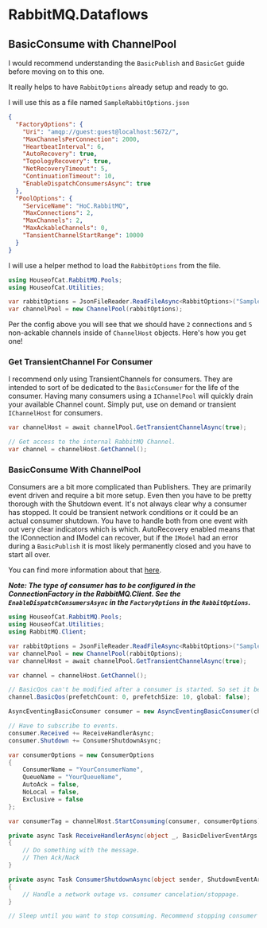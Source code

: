 ﻿# RabbitMQ.Dataflows
## BasicConsume with ChannelPool

I would recommend understanding the `BasicPublish` and `BasicGet` guide before moving on to this one.

It really helps to have `RabbitOptions` already setup and ready to go.

I will use this as a file named `SampleRabbitOptions.json`

```json
{
  "FactoryOptions": {
    "Uri": "amqp://guest:guest@localhost:5672/",
    "MaxChannelsPerConnection": 2000,
    "HeartbeatInterval": 6,
    "AutoRecovery": true,
    "TopologyRecovery": true,
    "NetRecoveryTimeout": 5,
    "ContinuationTimeout": 10,
    "EnableDispatchConsumersAsync": true
  },
  "PoolOptions": {
    "ServiceName": "HoC.RabbitMQ",
    "MaxConnections": 2,
    "MaxChannels": 2,
    "MaxAckableChannels": 0,
    "TansientChannelStartRange": 10000
  }
}
```

I will use a helper method to load the `RabbitOptions` from the file.

```csharp
using HouseofCat.RabbitMQ.Pools;
using HouseofCat.Utilities;

var rabbitOptions = JsonFileReader.ReadFileAsync<RabbitOptions>("SampleRabbitOptions.json");
var channelPool = new ChannelPool(rabbitOptions);
```

Per the config above you will see that we should have `2` connections and `5` non-ackable
channels inside of `ChannelHost` objects. Here's how you get one!

### Get TransientChannel For Consumer
I recommend only using TransientChannels for consumers. They are intended to sort of be dedicated to the `BasicConsumer`
for the life of the consumer. Having many consumers using a `IChannelPool` will quickly drain your available Channel count.
Simply put, use on demand or transient `IChannelHost` for consumers.

```csharp
var channelHost = await channelPool.GetTransientChannelAsync(true);

// Get access to the internal RabbitMQ Channel. 
var channel = channelHost.GetChannel();
```

### BasicConsume With ChannelPool
Consumers are a bit more complicated than Publishers. They are primarily event driven and require a bit more setup. Even then
you have to be pretty thorough with the Shutdown event. It's not always clear why a consumer has stopped. It could be transient
network conditions or it could be an actual consumer shutdown. You have to handle both from one event with out very clear
indicators which is which. AutoRecovery enabled means that the IConnection and IModel can recover, but if the `IModel`
had an error during a `BasicPublish` it is most likely permanently closed and you have to start all over.

You can find more information about that [here](https://www.rabbitmq.com/client-libraries/dotnet-api-guide#consuming-async).

***Note: The type of consumer has to be configured in the ConnectionFactory in the RabbitMQ.Client. See the
`EnableDispatchConsumersAsync` in the `FactoryOptions` in the `RabbitOptions`.***

```csharp
using HouseofCat.RabbitMQ.Pools;
using HouseofCat.Utilities;
using RabbitMQ.Client;

var rabbitOptions = JsonFileReader.ReadFileAsync<RabbitOptions>("SampleRabbitOptions.json");
var channelPool = new ChannelPool(rabbitOptions);
var channelHost = await channelPool.GetTransientChannelAsync(true);

var channel = channelHost.GetChannel();

// BasicQos can't be modified after a consumer is started. So set it before.
channel.BasicQos(prefetchCount: 0, prefetchSize: 10, global: false);

AsyncEventingBasicConsumer consumer = new AsyncEventingBasicConsumer(channel);

// Have to subscribe to events.
consumer.Received += ReceiveHandlerAsync;
consumer.Shutdown += ConsumerShutdownAsync;

var consumerOptions = new ConsumerOptions
{
    ConsumerName = "YourConsumerName",
    QueueName = "YourQueueName",
    AutoAck = false,
    NoLocal = false,
    Exclusive = false
};

var consumerTag = channelHost.StartConsuming(consumer, consumerOptions);

private async Task ReceiveHandlerAsync(object _, BasicDeliverEventArgs bdea)
{
    // Do something with the message.
    // Then Ack/Nack
}

private async Task ConsumerShutdownAsync(object sender, ShutdownEventArgs e)
{
    // Handle a network outage vs. consumer cancelation/stoppage.
}

// Sleep until you want to stop consuming. Recommend stopping consumer and disposing channel when done.
```
